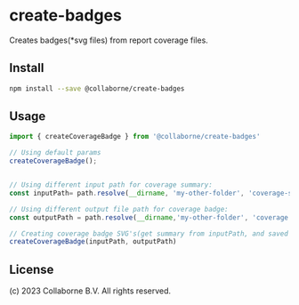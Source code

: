 # create-badges

Creates badges(*svg files) from report coverage files.

## Install

```bash
npm install --save @collaborne/create-badges
```

## Usage

```ts
import { createCoverageBadge } from '@collaborne/create-badges'

// Using default params
createCoverageBadge();


// Using different input path for coverage summary:
const inputPath= path.resolve(__dirname, 'my-other-folder', 'coverage-summary.json');

// Using different output file path for coverage badge:
const outputPath = path.resolve(__dirname,'my-other-folder', 'coverage', 'coverage-summary.json');

// Creating coverage badge SVG's(get summary from inputPath, and saved SVG's in the output path)
createCoverageBadge(inputPath, outputPath)


```

## License

(c) 2023 Collaborne B.V. All rights reserved.
